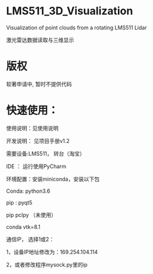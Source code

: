 # LMS511_3D_Visualization
Visualization of point clouds from a rotating LMS511 Lidar

激光雷达数据读取与三维显示

# 版权

软著申请中, 暂时不提供代码


# 快速使用：
使用说明：见使用说明

开发说明： 见项目手册v1.2

需要设备:LMS511， 转台（淘宝）

IDE ： 运行使用PyCharm

环境配置：安装miniconda，安装以下包

Conda: python3.6

pip : pyqt5

pip  pclpy （未使用）

conda vtk=8.1

通信IP， 选择1或2：

1，设备IP地址修改为：169.254.104.114

2，或者修改程序mysock.py里的ip


